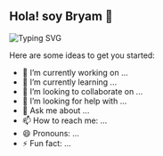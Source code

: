## Hola! soy Bryam 👋

![Typing SVG](https://readme-typing-svg.demolab.com?font=Fira+Code&weight=500&size=24&&center=true&vCenter=true&width=435&lines=Full+Stack+Developer;Automatizaciones+y+desarrollo+de+soluciones.)


Here are some ideas to get you started:

- 🔭 I’m currently working on ...
- 🌱 I’m currently learning ...
- 👯 I’m looking to collaborate on ...
- 🤔 I’m looking for help with ...
- 💬 Ask me about ...
- 📫 How to reach me: ...
- 😄 Pronouns: ...
- ⚡ Fun fact: ...

